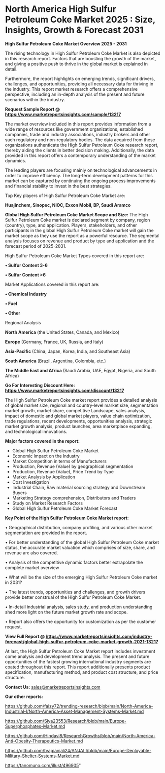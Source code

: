  # North America High Sulfur Petroleum Coke Market 2025 : Size, Insights, Growth & Forecast 2031

<Strong> High Sulfur Petroleum Coke Market Overview 2025 - 2031</strong>

The rising technology in High Sulfur Petroleum Coke Market is also depicted in this research report. Factors that are boosting the growth of the market, and giving a positive push to thrive in the global market is explained in detail.

Furthermore, the report highlights on emerging trends, significant drivers, challenges, and opportunities, providing all necessary data for thriving in the industry. This report market research offers a comprehensive perspective, including an in-depth analysis of the present and future scenarios within the industry.

<strong>Request Sample Report @ <a href=https://www.marketreportsinsights.com/sample/13217>https://www.marketreportsinsights.com/sample/13217</a></strong>

The market overview included in this report provides information from a wide range of resources like government organizations, established companies, trade and industry associations, industry brokers and other such regulatory and non-regulatory bodies. The data acquired from these organizations authenticate the High Sulfur Petroleum Coke research report, thereby aiding the clients in better decision making. Additionally, the data provided in this report offers a contemporary understanding of the market dynamics.

The leading players are focusing mainly on technological advancements in order to improve efficiency. The long-term development patterns for this market can be captured by continuing the ongoing process improvements and financial stability to invest in the best strategies.

Top Key players of High Sulfur Petroleum Coke Market are:

<strong>Huajinchem, Sinopec, NIOC, Exxon Mobil, BP, Saudi Aramco</strong>

<strong><b>Global High Sulfur Petroleum Coke Market Scope and Size:</b></strong>
The High Sulfur Petroleum Coke market is declared segment by company, region (country), type, and application. Players, stakeholders, and other participants in the global High Sulfur Petroleum Coke market will gain the market scope as they use the report as a powerful resource. The segmental analysis focuses on revenue and product by type and application and the forecast period of 2025-2031.

High Sulfur Petroleum Coke Market Types covered in this report are:

<strong>• Sulfur Content 3-6

• Sulfur Content >6</strong>

Market Applications covered in this report are:

<strong>• Chemical Industry

• Fuel

• Other</strong> 

Regional Analysis

<strong>North America</strong> (the United States, Canada, and Mexico)

<strong>Europe</strong> (Germany, France, UK, Russia, and Italy)

<strong>Asia-Pacific</strong> (China, Japan, Korea, India, and Southeast Asia)

<strong>South America</strong> (Brazil, Argentina, Colombia, etc.)

<strong>The Middle East and Africa</strong> (Saudi Arabia, UAE, Egypt, Nigeria, and South Africa)

<strong>Go For Interesting Discount Here: <a href=https://www.marketreportsinsights.com/discount/13217>https://www.marketreportsinsights.com/discount/13217</a></strong>

The High Sulfur Petroleum Coke market report provides a detailed analysis of global market size, regional and country-level market size, segmentation market growth, market share, competitive Landscape, sales analysis, impact of domestic and global market players, value chain optimization, trade regulations, recent developments, opportunities analysis, strategic market growth analysis, product launches, area marketplace expanding, and technological innovations.

<strong><b>Major factors covered in the report:</b></strong>
<ul>
  <li>Global High Sulfur Petroleum Coke Market </li>
  <li>Economic Impact on the Industry</li>
  <li>Market Competition in terms of Manufacturers</li>
  <li>Production, Revenue (Value) by geographical segmentation</li>
  <li>Production, Revenue (Value), Price Trend by Type</li>
  <li>Market Analysis by Application</li>
  <li>Cost Investigation</li>
  <li>Industrial Chain, Raw material sourcing strategy and Downstream Buyers</li>
  <li>Marketing Strategy comprehension, Distributors and Traders</li>
  <li>Study on Market Research Factors</li>
  <li>Global High Sulfur Petroleum Coke Market Forecast</li>
</ul>

<strong><b>Key Point of the High Sulfur Petroleum Coke Market report:</b></strong>

• Geographical distribution, company profiling, and various other market segmentation are provided in the report.

• For better understanding of the global High Sulfur Petroleum Coke market status, the accurate market valuation which comprises of size, share, and revenue are also covered.

• Analysis of the competitive dynamic factors better extrapolate the complete market overview

• What will be the size of the emerging High Sulfur Petroleum Coke market in 2031?

• The latest trends, opportunities and challenges, and growth drivers provide better construal of the High Sulfur Petroleum Coke Market.

• In-detail industrial analysis, sales study, and production understanding shed more light on the future market growth rate and scope.

• Report also offers the opportunity for customization as per the customer request.

<strong><b>View Full Report @ <a href=https://www.marketreportsinsights.com/industry-forecast/global-high-sulfur-petroleum-coke-market-growth-2021-13217>https://www.marketreportsinsights.com/industry-forecast/global-high-sulfur-petroleum-coke-market-growth-2021-13217</a></b></strong>


At last, the High Sulfur Petroleum Coke Market report includes investment come analysis and development trend analysis. The present and future opportunities of the fastest growing international industry segments are coated throughout this report. This report additionally presents product specification, manufacturing method, and product cost structure, and price structure.

<strong>Contact Us:</strong>
sales@marketreportsinsights.com

<strong>Our other reports:</strong>

<a href=https://github.com/faizy72/trending-research/blob/main/North-America-Industrial-I/North-America-Asset-Management-Systems-Market.md>https://github.com/faizy72/trending-research/blob/main/North-America-Industrial-I/North-America-Asset-Management-Systems-Market.md</a>

<a href=https://github.com/Siya23553/Research/blob/main/Europe-Superphosphates-Market.md>https://github.com/Siya23553/Research/blob/main/Europe-Superphosphates-Market.md</a>

<a href=https://github.com/Hindavi8/ResearchGrowths/blob/main/North-America-Anti-Obesity-Therapeutics-Market.md>https://github.com/Hindavi8/ResearchGrowths/blob/main/North-America-Anti-Obesity-Therapeutics-Market.md</a>

<a href=https://github.com/tyagianjali24/ANJALI/blob/main/Europe-Deployable-Military-Shelter-Systems-Market.md>https://github.com/tyagianjali24/ANJALI/blob/main/Europe-Deployable-Military-Shelter-Systems-Market.md</a>

<a href=https://tanomuno.com/illust/496905>https://tanomuno.com/illust/496905</a>"
